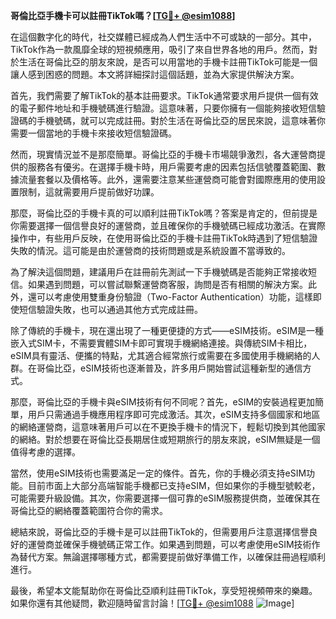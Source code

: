**哥倫比亞手機卡可以註冊TikTok嗎？[[TG💪+ @esim1088](https://t.me/s/esim1088)]**

在這個數字化的時代，社交媒體已經成為人們生活中不可或缺的一部分。其中，TikTok作為一款風靡全球的短視頻應用，吸引了來自世界各地的用戶。然而，對於生活在哥倫比亞的朋友來說，是否可以用當地的手機卡註冊TikTok可能是一個讓人感到困惑的問題。本文將詳細探討這個話題，並為大家提供解決方案。

首先，我們需要了解TikTok的基本註冊要求。TikTok通常要求用戶提供一個有效的電子郵件地址和手機號碼進行驗證。這意味著，只要你擁有一個能夠接收短信驗證碼的手機號碼，就可以完成註冊。對於生活在哥倫比亞的居民來說，這意味著你需要一個當地的手機卡來接收短信驗證碼。

然而，現實情況並不是那麼簡單。哥倫比亞的手機卡市場競爭激烈，各大運營商提供的服務各有優劣。在選擇手機卡時，用戶需要考慮的因素包括信號覆蓋範圍、數據流量套餐以及價格等。此外，還需要注意某些運營商可能會對國際應用的使用設置限制，這就需要用戶提前做好功課。

那麼，哥倫比亞的手機卡真的可以順利註冊TikTok嗎？答案是肯定的，但前提是你需要選擇一個信譽良好的運營商，並且確保你的手機號碼已經成功激活。在實際操作中，有些用戶反映，在使用哥倫比亞的手機卡註冊TikTok時遇到了短信驗證失敗的情況。這可能是由於運營商的技術問題或是系統設置不當導致的。

為了解決這個問題，建議用戶在註冊前先測試一下手機號碼是否能夠正常接收短信。如果遇到問題，可以嘗試聯繫運營商客服，詢問是否有相關的解決方案。此外，還可以考慮使用雙重身份驗證（Two-Factor Authentication）功能，這樣即使短信驗證失敗，也可以通過其他方式完成註冊。

除了傳統的手機卡，現在還出現了一種更便捷的方式——eSIM技術。eSIM是一種嵌入式SIM卡，不需要實體SIM卡即可實現手機網絡連接。與傳統SIM卡相比，eSIM具有靈活、便攜的特點，尤其適合經常旅行或需要在多國使用手機網絡的人群。在哥倫比亞，eSIM技術也逐漸普及，許多用戶開始嘗試這種新型的通信方式。

那麼，哥倫比亞的手機卡與eSIM技術有何不同呢？首先，eSIM的安裝過程更加簡單，用戶只需通過手機應用程序即可完成激活。其次，eSIM支持多個國家和地區的網絡運營商，這意味著用戶可以在不更換手機卡的情況下，輕鬆切換到其他國家的網絡。對於想要在哥倫比亞長期居住或短期旅行的朋友來說，eSIM無疑是一個值得考慮的選擇。

當然，使用eSIM技術也需要滿足一定的條件。首先，你的手機必須支持eSIM功能。目前市面上大部分高端智能手機都已支持eSIM，但如果你的手機型號較老，可能需要升級設備。其次，你需要選擇一個可靠的eSIM服務提供商，並確保其在哥倫比亞的網絡覆蓋範圍符合你的需求。

總結來說，哥倫比亞的手機卡是可以註冊TikTok的，但需要用戶注意選擇信譽良好的運營商並確保手機號碼正常工作。如果遇到問題，可以考慮使用eSIM技術作為替代方案。無論選擇哪種方式，都需要提前做好準備工作，以確保註冊過程順利進行。

最後，希望本文能幫助你在哥倫比亞順利註冊TikTok，享受短視頻帶來的樂趣。如果你還有其他疑問，歡迎隨時留言討論！[[TG💪+ @esim1088](https://t.me/s/esim1088) ![Image](https://i.postimg.cc/4NQfJmqS/Snipaste-2025-05-13-00-14-12.png)]
